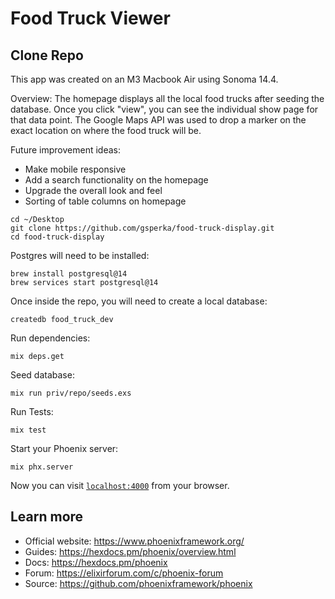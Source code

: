 # Food Truck Viewer  

## Clone Repo

This app was created on an M3 Macbook Air using Sonoma 14.4.

Overview: 
The homepage displays all the local food trucks after seeding the database. Once you click "view", you can see the individual show page for that data point. The Google Maps API was used to drop a marker on the exact location on where the food truck will be. 

Future improvement ideas: 
- Make mobile responsive
- Add a search functionality on the homepage
- Upgrade the overall look and feel
- Sorting of table columns on homepage

```
cd ~/Desktop 
git clone https://github.com/gsperka/food-truck-display.git
cd food-truck-display
```

Postgres will need to be installed:

```
brew install postgresql@14
brew services start postgresql@14
```

Once inside the repo, you will need to create a local database: 

```
createdb food_truck_dev
```

Run dependencies: 

```
mix deps.get
```

Seed database: 

```
mix run priv/repo/seeds.exs
```

Run Tests: 

```
mix test
```

Start your Phoenix server:

```
mix phx.server
```

Now you can visit [`localhost:4000`](http://localhost:4000) from your browser.

## Learn more

  * Official website: https://www.phoenixframework.org/
  * Guides: https://hexdocs.pm/phoenix/overview.html
  * Docs: https://hexdocs.pm/phoenix
  * Forum: https://elixirforum.com/c/phoenix-forum
  * Source: https://github.com/phoenixframework/phoenix
